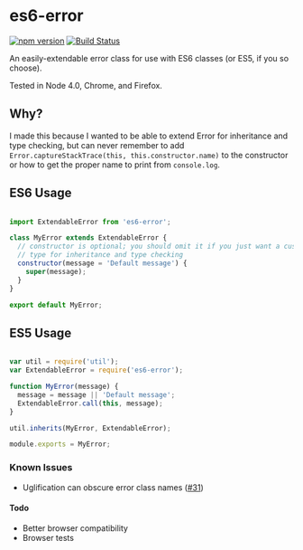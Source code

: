 # es6-error

[![npm version](https://badge.fury.io/js/es6-error.svg)](https://www.npmjs.com/package/es6-error)
[![Build Status](https://travis-ci.org/bjyoungblood/es6-error.svg?branch=master)](https://travis-ci.org/bjyoungblood/es6-error)

An easily-extendable error class for use with ES6 classes (or ES5, if you so
choose).

Tested in Node 4.0, Chrome, and Firefox.

## Why?

I made this because I wanted to be able to extend Error for inheritance and type
checking, but can never remember to add
`Error.captureStackTrace(this, this.constructor.name)` to the constructor or how
to get the proper name to print from `console.log`.

## ES6 Usage

```javascript

import ExtendableError from 'es6-error';

class MyError extends ExtendableError {
  // constructor is optional; you should omit it if you just want a custom error
  // type for inheritance and type checking
  constructor(message = 'Default message') {
    super(message);
  }
}

export default MyError;
```

## ES5 Usage

```javascript

var util = require('util');
var ExtendableError = require('es6-error');

function MyError(message) {
  message = message || 'Default message';
  ExtendableError.call(this, message);
}

util.inherits(MyError, ExtendableError);

module.exports = MyError;
```

### Known Issues

- Uglification can obscure error class names ([#31](https://github.com/bjyoungblood/es6-error/issues/31#issuecomment-301128220))

#### Todo

- Better browser compatibility
- Browser tests
